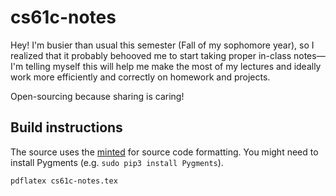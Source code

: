 # cs61c-notes

Hey! I'm busier than usual this semester (Fall of my sophomore year),
so I realized that it probably behooved me to start taking proper in-class notes—I'm telling
myself this will help me make the most of my lectures and ideally
work more efficiently and correctly on homework and projects.

Open-sourcing because sharing is caring!

## Build instructions

The source uses the [minted](https://github.com/gpoore/minted/blob/master/source/minted.pdf) for source code formatting.
You might need to install Pygments (e.g. `sudo pip3 install Pygments`).

    pdflatex cs61c-notes.tex

